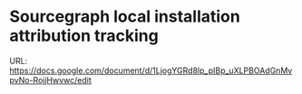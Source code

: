 # Sourcegraph local installation attribution tracking

URL: https://docs.google.com/document/d/1LjogYGRd8lp_pIBp_uXLPBOAdGnMvpvNo-RojjHwvwc/edit
